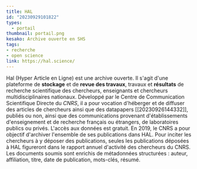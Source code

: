 ```yaml
---
title: HAL
id: "20230929101822"
types:
  - portail 
thumbnail: portail.png
kesako: Archive ouverte en SHS
tags:
- recherche
- open science
link: https://hal.science/
---
```

Hal (Hyper Article en Ligne) est une archive ouverte.
Il s'agit d'une plateforme de **stockage** et de **revue des travaux**, travaux et **résultats** de recherche scientifique des chercheurs, enseignants et chercheurs multidisciplinaires nationaux. Développé par le Centre de Communication Scientifique Directe du _CNRS_, il a pour vocation d'héberger et de diffuser des articles de chercheurs ainsi que des datapapers [[20230926144332]], publiés ou non, ainsi que des communications provenant d'établissements d'enseignement et de recherche français ou étrangers, de laboratoires publics ou privés. L'accès aux données est gratuit. En 2019, le CNRS a pour objectif d'archiver l'ensemble de ses publications dans HAL. Pour inciter les chercheurs à y déposer des publications, seules les publications déposées à HAL figureront dans le rapport annuel d'activité des chercheurs du CNRS. Les documents soumis sont enrichis de métadonnées structurées : auteur, affiliation, titre, date de publication, mots-clés, résumé. 

